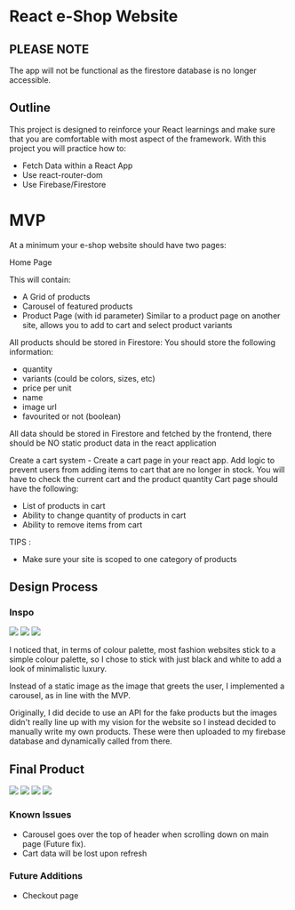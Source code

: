# React e-Shop Website

## PLEASE NOTE

The app will not be functional as the firestore database is no longer accessible.

## Outline

This project is designed to reinforce your React learnings and make sure that you are comfortable with most aspect of the framework. With this project you will practice how to:

- Fetch Data within a React App
- Use react-router-dom
- Use Firebase/Firestore

# MVP

At a minimum your e-shop website should have two pages:

Home Page

This will contain:

- A Grid of products
- Carousel of featured products
- Product Page (with id parameter) Similar to a product page on another site, allows you to add to cart and select product variants

All products should be stored in Firestore:
You should store the following information:

- quantity
- variants (could be colors, sizes, etc)
- price per unit
- name
- image url
- favourited or not (boolean)

All data should be stored in Firestore and fetched by the frontend, there should be NO static product data in the react application

Create a cart system - Create a cart page in your react app. Add logic to prevent users from adding items to cart that are no longer in stock. You will have to check the current cart and the product quantity Cart page should have the following:

- List of products in cart
- Ability to change quantity of products in cart
- Ability to remove items from cart

TIPS :

- Make sure your site is scoped to one category of products

## Design Process

### Inspo

<img src="src/images/design-inspo1.png">
<img src="src/images/design-inspo2.png">
<img src="src/images/design-inspo3.png">

I noticed that, in terms of colour palette, most fashion websites stick to a simple colour palette, so I chose to stick with just black and white to add a look of minimalistic luxury.

Instead of a static image as the image that greets the user, I implemented a carousel, as in line with the MVP.

Originally, I did decide to use an API for the fake products but the images didn't really line up with my vision for the website so I instead decided to manually write my own products. These were then uploaded to my firebase database and dynamically called from there.

## Final Product

<img src="src/images/final1.png">
<img src="src/images/final2.png">
<img src="src/images/final3.png">
<img src="src/images/final4.png">

### Known Issues

- Carousel goes over the top of header when scrolling down on main page (Future fix).
- Cart data will be lost upon refresh

### Future Additions

- Checkout page
